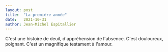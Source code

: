 ```yaml
---
layout: post
title:  "La première année"
date:   2021-10-31
author: Jean-Michel Espitallier
---
```

C'est une histoire de deuil, d'appréhension de l'absence. C'est douloureux, poignant. C'est un magnifique testament à l'amour.
